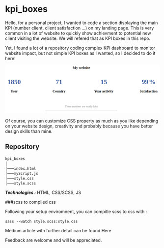 # kpi_boxes


Hello, for a personal project, I wanted to code a section displaying the main KPI (number client, client satisfaction ...) on my landing page.
This is very common in a lot of website to quickly show achievment to potential new client visiting the website. We will refered that as KPI boxes
in this repo.

Yet, I found a lot of a repository coding complex KPI dashboard to monitor website impact, but not simple KPI boxes as I wanted, so I decided to do it here!


<p align="center">
  <img src=https://github.com/hbiom/kpi_boxes/blob/main/img_readme/full_screen.jpg>
</p>

Of course, you can customize CSS property as much as you like depending on your website design, creativity and probably because you have better design skills
than mine.

## Repository

```
kpi_boxes
│
│───index.html
│───myScript.js
│───style.css
│───style.scss
```

***Technologies :*** HTML, CSS/SCSS, JS


###scss to compiled css

Following your setup enviromnent, you can compitle scss to css with :

`sass --watch style.scss:style.css`

Medium article with further detail can be found Here

Feedback are welcome and will be appreciated.
